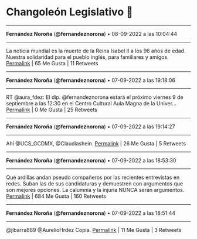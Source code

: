 # Changoleón Legislativo 🙈
*****
**Fernández Noroña** (**@fernandeznorona**) • 08-09-2022 a las 10:04:44
*****
La noticia mundial es la muerte de la Reina Isabel II a los 96 años de edad. Nuestra solidaridad para el pueblo inglés, para familiares y amigos.
[Permalink](https://twitter.com/fernandeznorona/status/1567936990821187585) | 65 Me Gusta | 11 Retweets
*****
**Fernández Noroña** (**@fernandeznorona**) • 07-09-2022 a las 19:18:06
*****
RT @aura_fdez: El dip. @fernandeznorona estará el próximo viernes 9 de septiembre a las 12:30 en el Centro Cultural Aula Magna de la Univer…
[Permalink](https://twitter.com/fernandeznorona/status/1567713863650394114) | 0 Me Gusta | 25 Retweets
*****
**Fernández Noroña** (**@fernandeznorona**) • 07-09-2022 a las 19:14:27
*****
Ahí @UCS_GCDMX, @Claudiashein.
[Permalink](https://twitter.com/fernandeznorona/status/1567712944787529730) | 26 Me Gusta | 5 Retweets
*****
**Fernández Noroña** (**@fernandeznorona**) • 07-09-2022 a las 18:53:30
*****
Qué ardillas andan pseudo compañeros por las recientes entrevistas en redes. Suban las de sus candidaturas y demuestren con argumentos que son mejores opciones. La calumnia y la injuria NUNCA serán argumentos.
[Permalink](https://twitter.com/fernandeznorona/status/1567707673075847168) | 684 Me Gusta | 160 Retweets
*****
**Fernández Noroña** (**@fernandeznorona**) • 07-09-2022 a las 18:51:44
*****
@jibarra889 @AurelioHrdez Copia.
[Permalink](https://twitter.com/fernandeznorona/status/1567707226520920067) | 11 Me Gusta | 3 Retweets